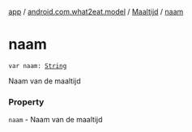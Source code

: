 [app](../../index.md) / [android.com.what2eat.model](../index.md) / [Maaltijd](index.md) / [naam](./naam.md)

# naam

`var naam: `[`String`](https://kotlinlang.org/api/latest/jvm/stdlib/kotlin/-string/index.html)

Naam van de maaltijd

### Property

`naam` - Naam van de maaltijd